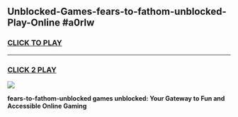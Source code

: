 
## Unblocked-Games-fears-to-fathom-unblocked-Play-Online #a0rlw
<h3>
<a href="https://news.freeplayer.one?title=fears-to-fathom-unblocked&ref=3">CLICK TO PLAY</a></h3>
<hr>

<h3>
<a href="https://news.freeplayer.one?title=fears-to-fathom-unblocked&ref=3">CLICK 2 PLAY</a>
  
</h3>

<a href="https://news.freeplayer.one?title=fears-to-fathom-unblocked&ref=3"><img src="https://clearcache.store/games.png"></a>


**fears-to-fathom-unblocked games unblocked: Your Gateway to Fun and Accessible Online Gaming**
